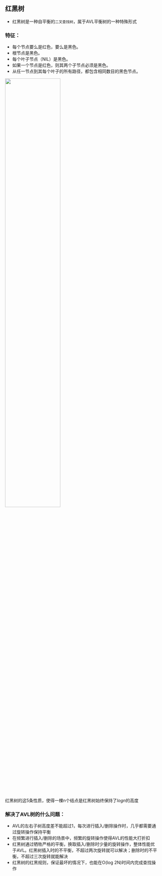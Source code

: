 ## 红黑树
* 红黑树是一种自平衡的`二叉查找树`，属于AVL平衡树的一种特殊形式

### 特征：
* 每个节点要么是红色，要么是黑色。
* 根节点是黑色。
* 每个叶子节点（NIL）是黑色。
* 如果一个节点是红色，则其两个子节点必须是黑色。
* 从任一节点到其每个叶子的所有路径，都包含相同数目的黑色节点。

<img src="https://raw.staticdn.net/Navyum/imgbed/pic/IMG/a6a9500ae0b135906603b4e8008e51b5.png" width =60% >

红黑树的这5条性质，使得一棵n个结点是红黑树始终保持了$logn$的高度

### 解决了AVL树的什么问题：
- AVL的左右子树高度差不能超过1，每次进行插入/删除操作时，几乎都需要通过旋转操作保持平衡
- 在频繁进行插入/删除的场景中，频繁的旋转操作使得AVL的性能大打折扣
- 红黑树通过牺牲严格的平衡，换取插入/删除时少量的旋转操作，整体性能优于AVL。红黑树插入时的不平衡，不超过两次旋转就可以解决；删除时的不平衡，不超过三次旋转就能解决
- 红黑树的红黑规则，保证最坏的情况下，也能在O(log 2N)时间内完成查找操作